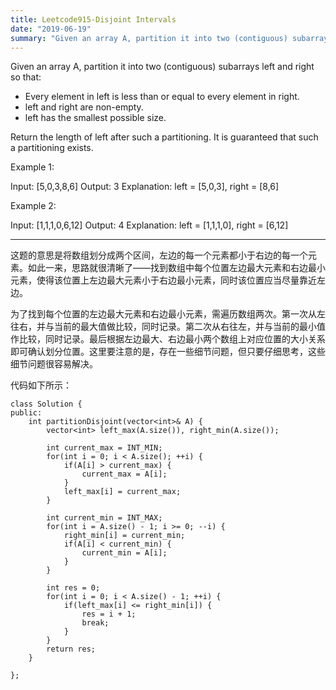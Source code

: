 ```yaml
---
title: Leetcode915-Disjoint Intervals
date: "2019-06-19"
summary: "Given an array A, partition it into two (contiguous) subarrays left and right so that" 
---
```

Given an array A, partition it into two (contiguous) subarrays left and right so that:  

* Every element in left is less than or equal to every element in right.  
* left and right are non-empty.  
* left has the smallest possible size.  

Return the length of left after such a partitioning.  It is guaranteed that such a partitioning exists.  

Example 1:

Input: [5,0,3,8,6]
Output: 3
Explanation: left = [5,0,3], right = [8,6]

Example 2:

Input: [1,1,1,0,6,12]
Output: 4
Explanation: left = [1,1,1,0], right = [6,12]

---
这题的意思是将数组划分成两个区间，左边的每一个元素都小于右边的每一个元素。如此一来，思路就很清晰了——找到数组中每个位置左边最大元素和右边最小元素，使得该位置上左边最大元素小于右边最小元素，同时该位置应当尽量靠近左边。  

为了找到每个位置的左边最大元素和右边最小元素，需遍历数组两次。第一次从左往右，并与当前的最大值做比较，同时记录。第二次从右往左，并与当前的最小值作比较，同时记录。最后根据左边最大、右边最小两个数组上对应位置的大小关系即可确认划分位置。这里要注意的是，存在一些细节问题，但只要仔细思考，这些细节问题很容易解决。  

代码如下所示：  
```
class Solution {
public:
    int partitionDisjoint(vector<int>& A) {
        vector<int> left_max(A.size()), right_min(A.size());
        
        int current_max = INT_MIN;
        for(int i = 0; i < A.size(); ++i) {
            if(A[i] > current_max) {
                current_max = A[i];
            }
            left_max[i] = current_max;
        }
        
        int current_min = INT_MAX;
        for(int i = A.size() - 1; i >= 0; --i) {
            right_min[i] = current_min;
            if(A[i] < current_min) {
                current_min = A[i];
            }
        }
    
        int res = 0;
        for(int i = 0; i < A.size() - 1; ++i) {
            if(left_max[i] <= right_min[i]) {
                res = i + 1;
                break;
            }
        }
        return res;
    }
    
};
```
